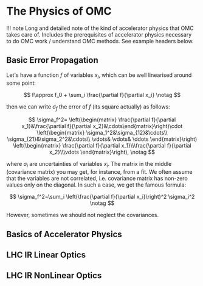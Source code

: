 # The Physics of OMC

!!! note
    Long and detailed note of the kind of accelerator physics that OMC takes care of.
    Includes the prerequisites of accelerator physics necessary to do OMC work / understand OMC methods.
    See example headers below.
    
## Basic Error Propagation
Let's have a function $f$ of variables $x_i$, which can be well linearised around some point:

$$
f\approx f_0 + \sum_i \frac{\partial f}{\partial x_i} \notag
$$

then we can write $\sigma_f$ the error of $f$ (its square actually) as follows:

$$
\sigma_f^2=
\left(\begin{matrix} \frac{\partial f}{\partial x_1}&\frac{\partial f}{\partial x_2}&\cdots\end{matrix}\right)\cdot
\left(\begin{matrix} \sigma_1^2&\sigma_{12}&\cdots\\ \sigma_{21}&\sigma_2^2&\cdots\\ \vdots& \vdots& \ddots \end{matrix}\right)
\left(\begin{matrix} \frac{\partial f}{\partial x_1}\\\frac{\partial f}{\partial x_2}\\\vdots \end{matrix}\right), \notag
$$

where $\sigma_i$ are uncertainties of variables $x_i$. 
The matrix in the middle (covariance matrix) you may get, for instance, from a fit. 
We often assume that the variables are not correlated, i.e. covariance matrix has non-zero values only on the diagonal. 
In such a case, we get the famous formula:

$$
\sigma_f^2=\sum_i \left(\frac{\partial f}{\partial x_i}\right)^2 \sigma_i^2  \notag
$$

However, sometimes we should not neglect the covariances. 

## Basics of Accelerator Physics

## LHC IR Linear Optics

## LHC IR NonLinear Optics
